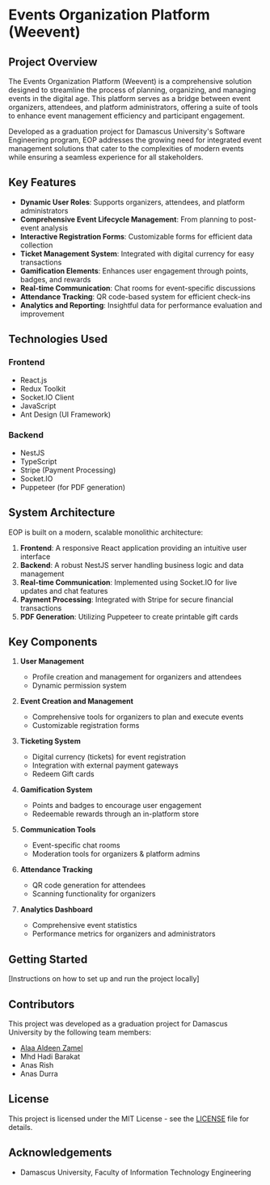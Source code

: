 # Events Organization Platform (Weevent)

## Project Overview

The Events Organization Platform (Weevent) is a comprehensive solution designed to streamline the process of planning, organizing, and managing events in the digital age. This platform serves as a bridge between event organizers, attendees, and platform administrators, offering a suite of tools to enhance event management efficiency and participant engagement.

Developed as a graduation project for Damascus University's Software Engineering program, EOP addresses the growing need for integrated event management solutions that cater to the complexities of modern events while ensuring a seamless experience for all stakeholders.

## Key Features

- **Dynamic User Roles**: Supports organizers, attendees, and platform administrators
- **Comprehensive Event Lifecycle Management**: From planning to post-event analysis
- **Interactive Registration Forms**: Customizable forms for efficient data collection
- **Ticket Management System**: Integrated with digital currency for easy transactions
- **Gamification Elements**: Enhances user engagement through points, badges, and rewards
- **Real-time Communication**: Chat rooms for event-specific discussions
- **Attendance Tracking**: QR code-based system for efficient check-ins
- **Analytics and Reporting**: Insightful data for performance evaluation and improvement

## Technologies Used

### Frontend
- React.js
- Redux Toolkit
- Socket.IO Client
- JavaScript
- Ant Design (UI Framework)

### Backend
- NestJS
- TypeScript
- Stripe (Payment Processing)
- Socket.IO
- Puppeteer (for PDF generation)

## System Architecture

EOP is built on a modern, scalable monolithic architecture:

1. **Frontend**: A responsive React application providing an intuitive user interface
2. **Backend**: A robust NestJS server handling business logic and data management
3. **Real-time Communication**: Implemented using Socket.IO for live updates and chat features
4. **Payment Processing**: Integrated with Stripe for secure financial transactions
5. **PDF Generation**: Utilizing Puppeteer to create printable gift cards

## Key Components

1. **User Management**
   - Profile creation and management for organizers and attendees
   - Dynamic permission system

2. **Event Creation and Management**
   - Comprehensive tools for organizers to plan and execute events
   - Customizable registration forms

3. **Ticketing System**
   - Digital currency (tickets) for event registration
   - Integration with external payment gateways 
   - Redeem Gift cards

4. **Gamification System**
   - Points and badges to encourage user engagement
   - Redeemable rewards through an in-platform store

5. **Communication Tools**
   - Event-specific chat rooms
   - Moderation tools for organizers & platform admins

6. **Attendance Tracking**
   - QR code generation for attendees
   - Scanning functionality for organizers

7. **Analytics Dashboard**
   - Comprehensive event statistics
   - Performance metrics for organizers and administrators

## Getting Started

[Instructions on how to set up and run the project locally]

## Contributors

This project was developed as a graduation project for Damascus University by the following team members:

- [Alaa Aldeen Zamel](https://github.com/alaazamelDev)
- Mhd Hadi Barakat
- Anas Rish
- Anas Durra

## License

This project is licensed under the MIT License - see the [LICENSE](LICENSE) file for details.

## Acknowledgements

- Damascus University, Faculty of Information Technology Engineering
